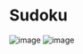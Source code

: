 # Sudoku
![image](https://user-images.githubusercontent.com/55711900/110277781-37526980-7f93-11eb-9e21-d3337a539806.png)
![image](https://user-images.githubusercontent.com/55711900/110277948-84364000-7f93-11eb-9408-18204c5b3622.png)

